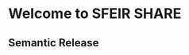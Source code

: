 <!-- .slide: class="first-slide" sfeir-level="2" sfeir-techno="SFEIR SHARE" -->

# **Welcome to SFEIR SHARE**

## **Semantic Release**

